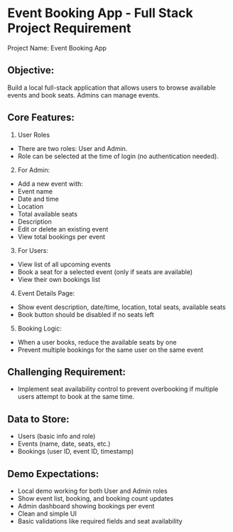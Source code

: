 # Event Booking App - Full Stack Project Requirement
Project Name: Event Booking App

## Objective:
Build a local full-stack application that allows users to browse available events and book seats.
Admins can manage events.

## Core Features:
1. User Roles
- There are two roles: User and Admin.
- Role can be selected at the time of login (no authentication needed).

2. For Admin:
- Add a new event with:
- Event name
- Date and time
- Location
- Total available seats
- Description
- Edit or delete an existing event
- View total bookings per event

3. For Users:
- View list of all upcoming events
- Book a seat for a selected event (only if seats are available)
- View their own bookings list

4. Event Details Page:
- Show event description, date/time, location, total seats, available seats
- Book button should be disabled if no seats left

5. Booking Logic:
- When a user books, reduce the available seats by one
- Prevent multiple bookings for the same user on the same event

## Challenging Requirement:
- Implement seat availability control to prevent overbooking if multiple users attempt to book at the
same time.

## Data to Store:
- Users (basic info and role)
- Events (name, date, seats, etc.)
- Bookings (user ID, event ID, timestamp)

## Demo Expectations:
- Local demo working for both User and Admin roles
- Show event list, booking, and booking count updates
- Admin dashboard showing bookings per event
- Clean and simple UI
- Basic validations like required fields and seat availability